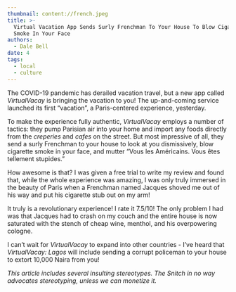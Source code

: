 ```yaml
---
thumbnail: content://french.jpeg
title: >-
  Virtual Vacation App Sends Surly Frenchman To Your House To Blow Cigarette
  Smoke In Your Face
authors:
  - Dale Bell
date: 4
tags:
  - local
  - culture
---
```


The COVID-19 pandemic has derailed vacation travel, but a new app called *VirtualVacay* is bringing the vacation to you! The up-and-coming service launched its first “vacation”, a Paris-centered experience, yesterday.

To make the experience fully authentic, *VirtualVacay* employs a number of tactics: they pump Parisian air into your home and import any foods directly from the *creperies* and *cafes* on the street. But most impressive of all, they send a surly Frenchman to your house to look at you dismissively, blow cigarette smoke in your face, and mutter “Vous les Américains. Vous êtes tellement stupides.”

How awesome is that? I was given a free trial to write my review and found that, while the whole experience was amazing, I was only truly immersed in the beauty of Paris when a Frenchman named Jacques shoved me out of his way and put his cigarette stub out on my arm!

It truly is a revolutionary experience! I rate it 7.5/10! The only problem I had was that Jacques had to crash on my couch and the entire house is now saturated with the stench of cheap wine, menthol, and his overpowering cologne.

I can’t wait for *VirtualVacay* to expand into other countries - I’ve heard that *VirtualVacay: Lagos* will include sending a corrupt policeman to your house to extort 10,000 Naira from you!

*This article includes several insulting stereotypes. The Snitch in no way advocates stereotyping, unless we can monetize it.*

